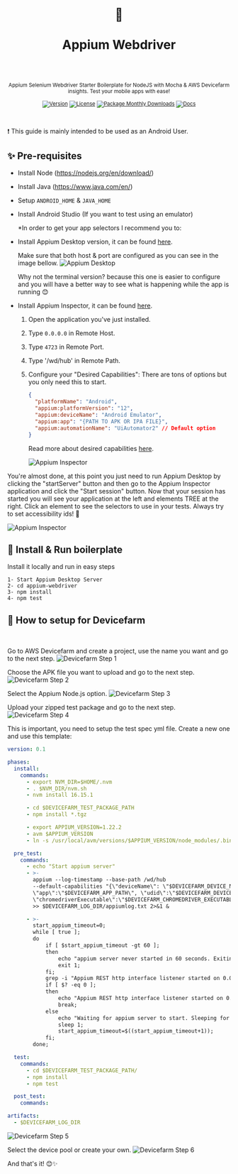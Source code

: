 <div align="center">
  <h1>
    <br/>
    📱
    <br />
    <br />
    Appium Webdriver
    <br />
    <br />
  </h1>
  <sup>
    <br />
 Appium Selenium Webdriver Starter Boilerplate for NodeJS with Mocha & AWS Devicefarm insights. Test your mobile apps with ease!</em>
    <br />
    <br /

[![Version](https://img.shields.io/github/v/tag/morellexf26/appium-webdriver?label=%20&style=for-the-badge)](https://github.com/morellexf26/appium-webdriver/releases)
[![License](https://img.shields.io/badge/-MIT-f56565.svg?longCache=true&style=for-the-badge)](https://github.com/morellexf26/appium-webdriver/blob/main/LICENSE)
[![Package Monthly Downloads](https://img.shields.io/npm/dm/appium-webdriver?label=%20&style=for-the-badge)](https://www.npmjs.com/package/appium-webdriver)
[![Docs](https://img.shields.io/badge/-Docs-blue.svg?style=for-the-badge)](https://www.selenium.dev/documentation/overview/)

  </sup>
</div>

<br>

❗️ This guide is mainly intended to be used as an Android User.

## ✨ Pre-requisites

- Install Node (https://nodejs.org/en/download/)
- Install Java (https://www.java.com/en/)
- Setup `ANDROID_HOME` & `JAVA_HOME`
- Install Android Studio (If you want to test using an emulator)

  \*In order to get your app selectors I recommend you to:

- Install Appium Desktop version, it can be found [here](https://github.com/appium/appium-desktop/releases/).

  Make sure that both host & port are configured as you can see in the image bellow.
  <img alt='Appium Desktop' src="./screenshots/appium-gui.png" />

  Why not the terminal version? because this one is easier to configure and you will have a better way to see what is happening while the app is running 😊

- Install Appium Inspector, it can be found [here](https://github.com/appium/appium-inspector/releases).

  1. Open the application you've just installed.
  2. Type `0.0.0.0` in Remote Host.
  3. Type `4723` in Remote Port.
  4. Type '/wd/hub' in Remote Path.
  5. Configure your "Desired Capabilities":
     There are tons of options but you only need this to start.

     ```json
     {
       "platformName": "Android",
       "appium:platformVersion": "12",
       "appium:deviceName": "Android Emulator",
       "appium:app": "{PATH TO APK OR IPA FILE}",
       "appium:automationName": "UiAutomator2" // Default option
     }
     ```

     Read more about desired capabilities [here](https://github.com/appium/appium/blob/master/docs/en/writing-running-appium/caps.md).

     <img alt='Appium Inspector' src="./screenshots/appium-inspector.png" />

You're almost done, at this point you just need to run Appium Desktop by clicking the "startServer" button and then go to the Appium Inspector application and click the "Start session" button. Now that your session has started you will see your application at the left and elements TREE at the right. Click an element to see the selectors to use in your tests.
Always try to set accessibility ids! 🫡

<img alt='Appium Inspector' src="./screenshots/appium-inspector-2.png" />

<br>

## 🚀 Install & Run boilerplate

Install it locally and run in easy steps

```
1- Start Appium Desktop Server
2- cd appium-webdriver
3- npm install
4- npm test
```

## 📱 How to setup for Devicefarm

<br>

Go to AWS Devicefarm and create a project, use the name you want and go to the next step.
<img alt='Devicefarm Step 1' src="./screenshots/devicefarm/1.png" />

Choose the APK file you want to upload and go to the next step.
<img alt='Devicefarm Step 2' src="./screenshots/devicefarm/2.png" />

Select the Appium Node.js option.
<img alt='Devicefarm Step 3' src="./screenshots/devicefarm/3.png" />

Upload your zipped test package and go to the next step.
<img alt='Devicefarm Step 4' src="./screenshots/devicefarm/4.png" />

This is important, you need to setup the test spec yml file. Create a new one and use this template:

```yml
version: 0.1

phases:
  install:
    commands:
      - export NVM_DIR=$HOME/.nvm
      - . $NVM_DIR/nvm.sh
      - nvm install 16.15.1

      - cd $DEVICEFARM_TEST_PACKAGE_PATH
      - npm install *.tgz

      - export APPIUM_VERSION=1.22.2
      - avm $APPIUM_VERSION
      - ln -s /usr/local/avm/versions/$APPIUM_VERSION/node_modules/.bin/appium  /usr/local/avm/versions/$APPIUM_VERSION/node_modules/appium/bin/appium.js

  pre_test:
    commands:
      - echo "Start appium server"
      - >-
        appium --log-timestamp --base-path /wd/hub
        --default-capabilities "{\"deviceName\": \"$DEVICEFARM_DEVICE_NAME\", \"platformName\":\"$DEVICEFARM_DEVICE_PLATFORM_NAME\",
        \"app\":\"$DEVICEFARM_APP_PATH\", \"udid\":\"$DEVICEFARM_DEVICE_UDID\", \"platformVersion\":\"$DEVICEFARM_DEVICE_OS_VERSION\",
        \"chromedriverExecutable\":\"$DEVICEFARM_CHROMEDRIVER_EXECUTABLE\"}"
        >> $DEVICEFARM_LOG_DIR/appiumlog.txt 2>&1 &

      - >-
        start_appium_timeout=0;
        while [ true ];
        do
            if [ $start_appium_timeout -gt 60 ];
            then
                echo "appium server never started in 60 seconds. Exiting";
                exit 1;
            fi;
            grep -i "Appium REST http interface listener started on 0.0.0.0:4723" $DEVICEFARM_LOG_DIR/appiumlog.txt >> /dev/null 2>&1;
            if [ $? -eq 0 ];
            then
                echo "Appium REST http interface listener started on 0.0.0.0:4723";
                break;
            else
                echo "Waiting for appium server to start. Sleeping for 1 second";
                sleep 1;
                start_appium_timeout=$((start_appium_timeout+1));
            fi;
        done;

  test:
    commands:
      - cd $DEVICEFARM_TEST_PACKAGE_PATH/
      - npm install
      - npm test

  post_test:
    commands:

artifacts:
  - $DEVICEFARM_LOG_DIR
```

<img alt='Devicefarm Step 5' src="./screenshots/devicefarm/5.png" />

Select the device pool or create your own.
<img alt='Devicefarm Step 6' src="./screenshots/devicefarm/6.png" />

And that's it! 😊✨